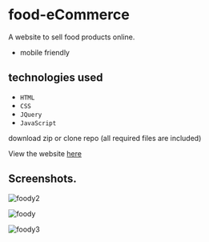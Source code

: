 # food-eCommerce

A website to sell food products online.

* mobile friendly

## technologies used

* `HTML`
* `CSS`
* `JQuery`
* `JavaScript`

download zip or clone repo (all required files are included)

View the website [here](https://peter-kimanzi.github.io/food-ecommerce/)

## Screenshots.

![foody2](https://user-images.githubusercontent.com/71552773/205292467-c0c82227-eb98-4f2c-ad01-6ac64232dac4.PNG)

![foody](https://user-images.githubusercontent.com/71552773/205292439-432dc63d-d6a9-4f1b-aacb-b72d10f80151.PNG)

![foody3](https://user-images.githubusercontent.com/71552773/205292490-dfcc1bd5-09c5-4eb7-9ae3-95a88bfd2779.PNG)

